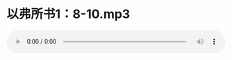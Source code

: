 # 以弗所书1：8-10.mp3

<audio style="width: 100%;" preload="false" controls controlslist="nodownload"><source src="//cdn.simai.ml/audio/mp3/old/12339.mp3" type="audio/mpeg">Your browser does not support the audio element.</audio>


